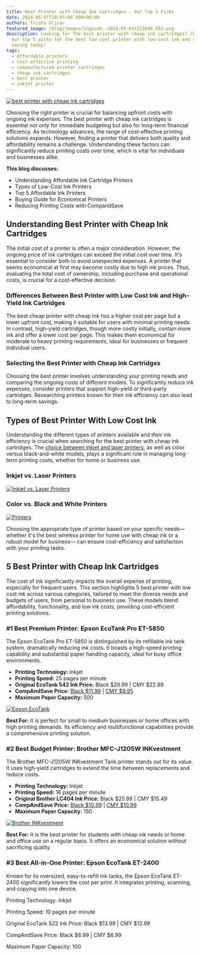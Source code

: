 ```yaml
---
title: Best Printer with Cheap Ink Cartridges - Our Top 5 Picks
date: 2024-05-07T10:05:00.000+08:00
authors: Trisha Olivar
featured_image: /blog/images/ingoude.-2024-05-03t223840.553.png
description: Looking for the best printer with cheap ink cartridges? Check out
  our top 5 picks for the best low-cost printer with low-cost ink and start
  saving today!
tags:
  - Affordable printers
  - Cost-effective printing
  - remanufactured printer cartridges
  - cheap ink cartridges
  - best printer
  - inkjet printer
---
```

[![best printer with cheap ink cartridges](/blog/images/ingoude.-2024-05-03t223840.553.png "Best Printer with Cheap Ink Cartridges")](/blog/images/ingoude.-2024-05-03t223840.553.png)

Choosing the right printer is crucial for balancing upfront costs with ongoing ink expenses. The best printer with cheap ink cartridges is essential not only for immediate budgeting but also for long-term financial efficiency. As technology advances, the range of cost-effective printing solutions expands. However, finding a printer that delivers both quality and affordability remains a challenge. Understanding these factors can significantly reduce printing costs over time, which is vital for individuals and businesses alike.

**This blog discusses:**

* Understanding Affordable Ink Cartridge Printers
* Types of Low-Cost Ink Printers
* Top 5 Affordable Ink Printers
* Buying Guide for Economical Printers
* Reducing Printing Costs with CompandSave

## Understanding Best Printer with Cheap Ink Cartridges

The initial cost of a printer is often a major consideration. However, the ongoing price of ink cartridges can exceed the initial cost over time. It's essential to consider both to avoid unexpected expenses. A printer that seems economical at first may become costly due to high ink prices. Thus, evaluating the total cost of ownership, including purchase and operational costs, is crucial for a cost-effective decision.

### Differences Between Best Printer with Low Cost Ink and High-Yield Ink Cartridges

The best cheap printer with cheap ink has a higher cost per page but a lower upfront cost, making it suitable for users with minimal printing needs. In contrast, high-yield cartridges, though more costly initially, contain more ink and offer a lower cost per page. This makes them economical for moderate to heavy printing requirements, ideal for businesses or frequent individual users.

### Selecting the Best Printer with Cheap Ink Cartridges

Choosing the best printer involves understanding your printing needs and comparing the ongoing costs of different models. To significantly reduce ink expenses, consider printers that support high-yield or third-party cartridges. Researching printers known for their ink efficiency can also lead to long-term savings.

## Types of Best Printer With Low Cost Ink

Understanding the different types of printers available and their ink efficiency is crucial when searching for the best printer with cheap ink cartridges. The [choice between inkjet and laser printers](https://www.compandsave.com/inkjet-vs-laser-printer-guide), as well as color versus black-and-white models, plays a significant role in managing long-term printing costs, whether for home or business use.

### Inkjet vs. Laser Printers

[![Inkjet vs. Laser Printers](/blog/images/screenshot-2024-05-07-at-10.14.23 pm.png "Inkjet vs. Laser Printers")](/blog/images/screenshot-2024-05-07-at-10.14.23 pm.png)

### Color vs. Black and White Printers

[![Printers](/blog/images/screenshot-2024-05-07-at-10.16.09 pm.png "Color vs. Black and White Printers")](/blog/images/screenshot-2024-05-07-at-10.16.09 pm.png)

Choosing the appropriate type of printer based on your specific needs—whether it's the best wireless printer for home use with cheap ink or a robust model for business— can ensure cost-efficiency and satisfaction with your printing tasks.

## 5 Best Printer with Cheap Ink Cartridges

The cost of ink significantly impacts the overall expense of printing, especially for frequent users. This section highlights 5 best printer with low cost ink across various categories, tailored to meet the diverse needs and budgets of users, from personal to business use. These models blend affordability, functionality, and low ink costs, providing cost-efficient printing solutions.

### \#1 Best Premium Printer: Epson EcoTank Pro ET-5850

The Epson EcoTank Pro ET-5850 is distinguished by its refillable ink tank system, dramatically reducing ink costs. It boasts a high-speed printing capability and substantial paper handling capacity, ideal for busy office environments.

* **Printing Technology:** Inkjet
* **Printing Speed:** 25 pages per minute
* **Original EcoTank 542 Ink Price:** Black $29.99 | CMY $22.99
* **CompAndSave Price:**  [Black $11.99](https://www.compandsave.com/epson/t542-ink-bottles/t542120-black) | [CMY $9.95](https://www.compandsave.com/epson/t542-ink-bottles/t542220-cyan)
* **Maximum Paper Capacity:** 500

[![Epson EcoTank](/blog/images/screenshot-2024-05-07-at-10.20.04 pm.png "Epson EcoTank Pro ET-5850")](/blog/images/screenshot-2024-05-07-at-10.20.04 pm.png)

**Best For:** It is perfect for small to medium businesses or home offices with high printing demands. Its efficiency and multifunctional capabilities provide a comprehensive printing solution.

### \#2 Best Budget Printer: Brother MFC-J1205W INKvestment

The Brother MFC-J1205W INKvestment Tank printer stands out for its value. It uses high-yield cartridges to extend the time between replacements and reduce costs.

* **Printing Technology:** Inkjet
* **Printing Speed:** 16 pages per minute
* **Original Brother LC404 Ink Price:** Black $25.99 | CMY $15.49
* **CompAndSave Price:** [Black $10.99](https://www.compandsave.com/brother/lc404-ink-cartridges/lc404bk-black) | [CMY $10.99](https://www.compandsave.com/brother/lc404-ink-cartridges/lc404c-cyan)
* [](https://www.compandsave.com/brother/lc404-ink-cartridges/lc404c-cyan)**Maximum Paper Capacity:** 150

[![Brother INKvestment](/blog/images/screenshot-2024-05-07-at-10.22.34 pm.png "Brother MFC-J1205W INKvestment")](/blog/images/screenshot-2024-05-07-at-10.22.34 pm.png)

**Best For:** It is the best printer for students with cheap ink needs or home and office use on a regular basis. It offers an economical solution without sacrificing quality.

### \#3 Best All-in-One Printer: Epson EcoTank ET-2400

Known for its oversized, easy-to-refill ink tanks, the Epson EcoTank ET-2400 significantly lowers the cost per print. It integrates printing, scanning, and copying into one device.

Printing Technology: Inkjet

Printing Speed: 10 pages per minute

Original EcoTank 522 Ink Price: Black $13.99 | CMY $13.99

CompAndSave Price:  Black $6.99 | CMY $6.99

Maximum Paper Capacity: 100
